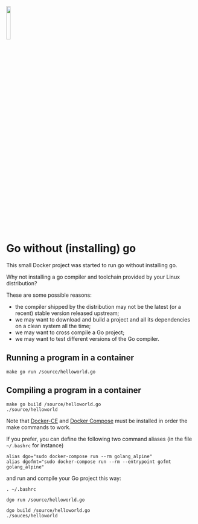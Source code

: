 <img width="15%" src="https://raw.github.com/golang-samples/gopher-vector/master/gopher.png"/>

# Go without (installing) go

This small Docker project was started to run go without installing go.

Why not installing a go compiler and toolchain provided by your Linux distribution?

These are some possible reasons:

 * the compiler shipped by the distribution may not be the latest (or a recent) stable version released upstream;
 * we may want to download and build a project and all its dependencies on a clean system all the time;
 * we may want to cross compile a Go project;
 * we may want to test different versions of the Go compiler.

## Running a program in a container

    make go run /source/helloworld.go

## Compiling a program in a container

    make go build /source/helloworld.go
    ./source/helloworld

Note that [Docker-CE][docker-ce] and [Docker Compose][docker-compose] must be installed in order
the make commands to work.

If you prefer, you can define the following two command aliases (in the file `~/.bashrc` for instance)

    alias dgo="sudo docker-compose run --rm golang_alpine"
    alias dgofmt="sudo docker-compose run --rm --entrypoint gofmt golang_alpine"

and run and compile your Go project this way:

    . ~/.bashrc
    
    dgo run /source/helloworld.go
    
    dgo build /source/helloworld.go
    ./souces/helloworld

[docker-ce]: https://www.docker.com/community-edition/
[docker-compose]: https://docs.docker.com/compose/
